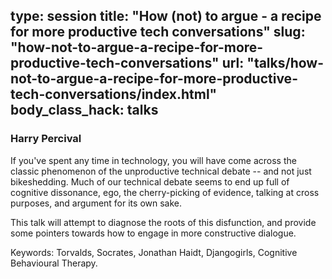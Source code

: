 type: session
title: "How (not) to argue - a recipe for more productive tech conversations"
slug: "how-not-to-argue-a-recipe-for-more-productive-tech-conversations"
url: "talks/how-not-to-argue-a-recipe-for-more-productive-tech-conversations/index.html"
body_class_hack: talks
---

### Harry Percival

If you've spent any time in technology, you will have come across the classic phenomenon of the unproductive technical debate -- and not just bikeshedding.  Much of our technical debate seems to end up full of cognitive dissonance, ego, the cherry-picking of evidence, talking at cross purposes, and argument for its own sake.

This talk will attempt to diagnose the roots of this disfunction, and provide some pointers towards how to engage in more constructive dialogue.

Keywords:  Torvalds, Socrates, Jonathan Haidt,  Djangogirls, Cognitive Behavioural Therapy.